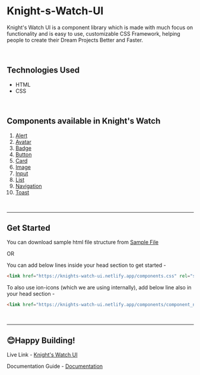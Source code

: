 # Knight-s-Watch-UI

Knight's Watch UI is a component library which is made with much focus on functionality and is easy to use, customizable CSS Framework, helping people to create their Dream Projects Better and Faster.

<br>

## Technologies Used 

- HTML
- CSS
<br>

## Components available in Knight's Watch

1. [Alert](https://knights-watch-ui.netlify.app/components/alert/alert.html)
2. [Avatar](https://knights-watch-ui.netlify.app/components/avatar/avatar.html)
3. [Badge](https://knights-watch-ui.netlify.app/components/badge/badge.html)
4. [Button](https://knights-watch-ui.netlify.app/components/button/button.html)
5. [Card](https://knights-watch-ui.netlify.app/components/card/card.html)
6. [Image](https://knights-watch-ui.netlify.app/components/image/image.html)
7. [Input](https://knights-watch-ui.netlify.app/components/input/input.html)
8. [List](https://knights-watch-ui.netlify.app/components/list/list.html)
9. [Navigation](https://knights-watch-ui.netlify.app/components/navigation/navigation.html)
10. [Toast](https://knights-watch-ui.netlify.app/components/toast/toast.html)
<br>

---

## Get Started 

You can download sample html file structure from [Sample File](https://knights-watch-ui.netlify.app/guide/getstarted/getstarted)

OR

You can add below lines inside your head section to get started - 

```html
<link href="https://knights-watch-ui.netlify.app/components.css" rel="stylesheet" type="text/css" />
```

To also use ion-icons (which we are using internally), add below line also in your head section - 

```html
<link href="https://knights-watch-ui.netlify.app/components/component_name/component_name.css" rel="stylesheet" type="text/css" />
```

<br>

---

## 😊Happy Building! 

Live Link - [Knight's Watch UI](https://knights-watch-ui.netlify.app)

Documentation Guide - [Documentation](https://knights-watch-ui.netlify.app/guide/getstarted/getstarted)
